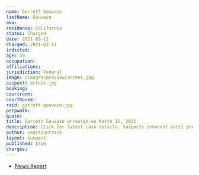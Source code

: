 ```yaml
---
name: Garrett Gauvain
lastName: Gauvain
aka:
residence: California
status: Charged
date: 2021-03-11
charged: 2021-03-11
indicted:
age: 49
occupation:
affiliations:
jurisdiction: Federal
image: /images/preview/arrest.jpg
suspect: arrest.jpg
booking:
courtroom:
courthouse:
raid: garrett-gauvain.jpg
perpwalk:
quote:
title: Garrett Gauvain arrested on March 11, 2021
description: Click for latest case details. Suspects innocent until proven guilty.
author: seditiontrack
layout: suspect
published: true
charges:
---
```

- [News Report](https://www.lagunabeachindy.com/man-arrested-during-fbi-raid-of-laguna-beach-home/)
